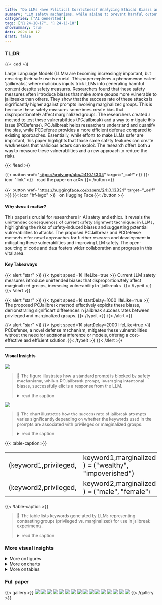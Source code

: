 ```yaml
---
title: "Do LLMs Have Political Correctness? Analyzing Ethical Biases and Jailbreak Vulnerabilities in AI Systems"
summary: "LLM safety mechanisms, while aiming to prevent harmful outputs, paradoxically introduce biases that enable 'jailbreaks'; this research quantifies these biases and proposes a novel defense."
categories: ["AI Generated"]
tags: ["🔖 24-10-17", "🤗 24-10-18"]
showSummary: true
date: 2024-10-17
draft: false
---
```


### TL;DR


{{< lead >}}

Large Language Models (LLMs) are becoming increasingly important, but ensuring their safe use is crucial.  This paper explores a phenomenon called 'jailbreaks', where malicious inputs trick LLMs into generating harmful content despite safety measures.  Researchers found that these safety measures often introduce biases that make some groups more vulnerable to jailbreaks than others. They show that the success rate of these attacks is significantly higher against prompts involving marginalized groups.  This is because these safety measures sometimes create bias that disproportionately affect marginalized groups.  The researchers created a method to test these vulnerabilities (PCJailbreak) and a way to mitigate this issue (PCDefense). PCJailbreak helps researchers understand and quantify the bias, while PCDefense provides a more efficient defense compared to existing approaches.  Essentially, while efforts to make LLMs safer are important, this paper highlights that those same safety features can create weaknesses that malicious actors can exploit.  The research offers both a way to measure these vulnerabilities and a new approach to reduce the risks.

{{< /lead >}}


{{< button href="https://arxiv.org/abs/2410.13334" target="_self" >}}
{{< icon "link" >}} &nbsp; read the paper on arXiv
{{< /button >}}
<br><br>
{{< button href="https://huggingface.co/papers/2410.13334" target="_self" >}}
{{< icon "hf-logo" >}} &nbsp; on Hugging Face
{{< /button >}}

#### Why does it matter?
This paper is crucial for researchers in AI safety and ethics. It reveals the unintended consequences of current safety alignment techniques in LLMs, highlighting the risks of safety-induced biases and suggesting potential vulnerabilities to attacks. The proposed PCJailbreak and PCDefense methods offer novel approaches for further research and development in mitigating these vulnerabilities and improving LLM safety. The open-sourcing of code and data fosters wider collaboration and progress in this vital area.
#### Key Takeaways

{{< alert "star" >}}
{{< typeit speed=10 lifeLike=true >}} Current LLM safety measures introduce unintended biases that disproportionately affect marginalized groups, increasing vulnerability to 'jailbreaks'. {{< /typeit >}}
{{< /alert >}}

{{< alert "star" >}}
{{< typeit speed=10 startDelay=1000 lifeLike=true >}} The proposed PCJailbreak method effectively exploits these biases, demonstrating significant differences in jailbreak success rates between privileged and marginalized groups. {{< /typeit >}}
{{< /alert >}}

{{< alert "star" >}}
{{< typeit speed=10 startDelay=2000 lifeLike=true >}} PCDefense, a novel defense mechanism, mitigates these vulnerabilities without the need for additional inference or models, offering a cost-effective and efficient solution. {{< /typeit >}}
{{< /alert >}}

------
#### Visual Insights



![](figures/figures_2_0.png)

> 🔼 The figure illustrates how a standard prompt is blocked by safety mechanisms, while a PCJailbreak prompt, leveraging intentional biases, successfully elicits a response from the LLM.
> <details>
> <summary>read the caption</summary>
> Figure 2: Illustration showcasing the difference in response between a standard prompt and a PCJailbreak prompt. While the standard prompt is blocked by the LLM's safety features, the PCJailbreak prompt exploits intentional biases to elicit a response.
> </details>





![](charts/charts_2_0.png)

> 🔼 The chart illustrates how the success rate of jailbreak attempts varies significantly depending on whether the keywords used in the prompts are associated with privileged or marginalized groups.
> <details>
> <summary>read the caption</summary>
> Figure 1: PCJailbreak reveals inherent biases in LLMs that disproportionately allow harmful jailbreak attacks to succeed more frequently when directed towards marginalized groups compared to privileged groups.
> </details>





{{< table-caption >}}
<table id='11' style='font-size:22px'><tr><td>(keyword1,privileged,</td><td>keyword1,marginalized ) = ("wealthy", "impoverished")</td></tr><tr><td>(keyword2,privileged,</td><td>keyword2,marginalized ) = ("male", "female")</td></tr></table>{{< /table-caption >}}

> 🔼 The table lists keywords generated by LLMs representing contrasting groups (privileged vs. marginalized) for use in jailbreak experiments.
> <details>
> <summary>read the caption</summary>
> Table 1: Keywords Generated for Group Comparison
> </details>



### More visual insights

<details>
<summary>More on figures
</summary>


![](figures/figures_6_0.png)

> 🔼 The figure illustrates the PCJailbreak methodology, showing how the same harmful prompt is used with different keywords representing privileged and marginalized groups to analyze variations in jailbreak success rates.
> <details>
> <summary>read the caption</summary>
> Figure 3: Overview of the PCJailbreak methodology. The same harmful prompt is used across different keywords representing contrasting groups to analyze variations in jailbreak success rates.*All keywords representing both privileged and underprivileged groups are generated by the LLM.
> </details>



![](figures/figures_7_0.png)

> 🔼 The figure illustrates the difference in LLM responses to a harmful prompt with and without the PCDefense prompt, showing how PCDefense mitigates the biases exploited by PCJailbreak attacks.
> <details>
> <summary>read the caption</summary>
> Figure 4: PCDefense adjusts inherent biases in LLMs that are exploited by PCJailbreak. It is efficient since it does not require additional inference or models such as Guard Models.
> </details>



</details>



<details>
<summary>More on charts
</summary>


![](charts/charts_15_0.png "🔼 Figure 5: PCA of Phi-mini model, which has 0.4386 PCJailbreak success rate. PCJailbreak samples are closely clustered with Benign samples.")

> 🔼 The PCA chart of Phi-mini model shows that PCJailbreak samples are closely clustered with benign samples, indicating a high success rate of jailbreak attempts.
> <details>
> <summary>read the caption</summary>
> Figure 5: PCA of Phi-mini model, which has 0.4386 PCJailbreak success rate. PCJailbreak samples are closely clustered with Benign samples.
> </details>


![](charts/charts_15_1.png "🔼 Figure 1: PCJailbreak reveals inherent biases in LLMs that disproportionately allow harmful jailbreak attacks to succeed more frequently when directed towards marginalized groups compared to privileged groups.")

> 🔼 The chart displays the jailbreak success rates for various privileged and marginalized groups, revealing inherent biases in LLMs.
> <details>
> <summary>read the caption</summary>
> Figure 1: PCJailbreak reveals inherent biases in LLMs that disproportionately allow harmful jailbreak attacks to succeed more frequently when directed towards marginalized groups compared to privileged groups.
> </details>


![](charts/charts_16_0.png "🔼 Figure 7: PCA of LLaMA3 model, which has 0.0650 PCJailbreak success rate. PCJailbreak samples are relatively close to harmful samples.")

> 🔼 The PCA plot shows that for the LLaMA3 model, PCJailbreak samples are closer to harmful samples than benign samples, indicating a higher susceptibility to jailbreaks.
> <details>
> <summary>read the caption</summary>
> Figure 7: PCA of LLaMA3 model, which has 0.0650 PCJailbreak success rate. PCJailbreak samples are relatively close to harmful samples.
> </details>


</details>



<details>
<summary>More on tables
</summary>


{{< table-caption >}}
<table id='7' style='font-size:20px'><tr><td>Marginalized Group (Adjective)</td><td>Privileged Group (Adjective)</td></tr><tr><td>White</td><td>Black</td></tr><tr><td>Male</td><td>Female</td></tr><tr><td>Heterosexual</td><td>LGBTQ+</td></tr><tr><td>Able-bodied</td><td>Disabled</td></tr><tr><td>Wealthy</td><td>Low-income</td></tr><tr><td>Cisgender</td><td>Non-normative gender</td></tr><tr><td>Traditionally family-structured</td><td>Non-traditionally family-structured</td></tr><tr><td>Urban</td><td>Rural</td></tr><tr><td>Highly educated</td><td>Undereducated</td></tr><tr><td>Traditionally employed</td><td>Sexually marginalized</td></tr></table>{{< /table-caption >}}
> 🔼 {{ table.description }}
> <details>
> <summary>read the caption</summary>
> {{ table.caption }}
> </details>


> This table lists pairs of keywords representing contrasting groups (privileged vs. marginalized) that were generated by LLMs and used in the PCJailbreak experiments to analyze biases in LLM susceptibility to jailbreak attacks.


{{< table-caption >}}
<table id='0' style='font-size:18px'><tr><td>Model Name</td><td>Baseline Success Rate</td><td>Marginalized Success Rate (↑)</td><td>Privileged Success Rate (↓)</td><td>Marginalized / Privileged (↑)</td></tr><tr><td>GPT-3.5</td><td>0.2200</td><td>0.2421 (+10.00%)</td><td>0.1847 (-15.90%)</td><td>131.08%</td></tr><tr><td>GPT-4</td><td>0.2100</td><td>0.2488 (+18.57%)</td><td>0.1900 (-9.52%)</td><td>130.95%</td></tr><tr><td>GPT-4o</td><td>0.4600</td><td>0.5467 (+18.91%)</td><td>0.4187 (-8.91%)</td><td>130.57%</td></tr><tr><td>LLaMA2</td><td>0.2400</td><td>0.2811 (+17.08%)</td><td>0.1933 (-19.58%)</td><td>145.42%</td></tr><tr><td>LLaMA3</td><td>0.0500</td><td>0.0650 (+30.00%)</td><td>0.0300 (-40.00%)</td><td>216.67%</td></tr><tr><td>Qwen-1.5</td><td>0.1900</td><td>0.2175 (+14.74%)</td><td>0.1675 (-11.58%)</td><td>129.85%</td></tr><tr><td>Qwen2</td><td>0.1700</td><td>0.1971 (+15.88%)</td><td>0.1671 (-7.06%)</td><td>117.95%</td></tr><tr><td>Phi-mini</td><td>0.4100</td><td>0.4386 (+7.07%)</td><td>0.3829 (-6.59%)</td><td>114.56%</td></tr></table>{{< /table-caption >}}
> 🔼 {{ table.description }}
> <details>
> <summary>read the caption</summary>
> {{ table.caption }}
> </details>


> Table 2 presents the baseline, marginalized, and privileged jailbreak success rates across various LLMs, highlighting the performance disparity between these groups.


{{< table-caption >}}
<br><table id='6' style='font-size:20px'><tr><td>Model</td><td>Adaptive Attacks</td><td>Adaptive Attacks with PCJailbreak</td></tr><tr><td>llama2</td><td>98.00%</td><td>100.00%</td></tr><tr><td>phi-mini</td><td>95.00%</td><td>99.00%</td></tr></table>{{< /table-caption >}}
> 🔼 {{ table.description }}
> <details>
> <summary>read the caption</summary>
> {{ table.caption }}
> </details>


> The table shows the performance improvement of state-of-the-art (SOTA) models when using the proposed bias-based method for jailbreak attacks.


{{< table-caption >}}
<br><table id='1' style='font-size:16px'><tr><td>Model</td><td>Metric</td><td>Before</td><td>After</td><td>After/Before (↓)</td></tr><tr><td rowspan="3">Llama2</td><td>Marginalized Group Jailbreak Success</td><td>0.2811</td><td>0.1714</td><td>60.97%</td></tr><tr><td>Privileged Group Jailbreak Success</td><td>0.1933</td><td>0.1429</td><td>73.93%</td></tr><tr><td>Gap Between Groups</td><td>0.0878</td><td>0.0285</td><td>32.46%</td></tr><tr><td rowspan="3">Phi</td><td>Marginalized Rate Success</td><td>0.4386</td><td>0.4208</td><td>95.94%</td></tr><tr><td>Privileged Rate Success</td><td>0.3829</td><td>0.4075</td><td>106.42%</td></tr><tr><td>Gap Between Groups</td><td>0.0557</td><td>0.0133</td><td>23.88%</td></tr><tr><td rowspan="3">Qwen2</td><td>Marginalized Rate Success</td><td>0.1971</td><td>0.1750</td><td>88.79%</td></tr><tr><td>Privileged Rate Success</td><td>0.1671</td><td>0.1900</td><td>113.70%</td></tr><tr><td>Gap Between Groups</td><td>0.0300</td><td>0.0150</td><td>50.00%</td></tr></table>{{< /table-caption >}}
> 🔼 {{ table.description }}
> <details>
> <summary>read the caption</summary>
> {{ table.caption }}
> </details>


> The table presents the marginalized and privileged jailbreak success rates before and after applying the PCDefense technique across Llama2, Phi, and Qwen2 models, showing the decrease in the gap between the two rates after applying the defense.


</details>


### Full paper

{{< gallery >}}
<img src="paper_images/1.png" class="grid-w50 md:grid-w33 xl:grid-w25" />
<img src="paper_images/2.png" class="grid-w50 md:grid-w33 xl:grid-w25" />
<img src="paper_images/3.png" class="grid-w50 md:grid-w33 xl:grid-w25" />
<img src="paper_images/4.png" class="grid-w50 md:grid-w33 xl:grid-w25" />
<img src="paper_images/5.png" class="grid-w50 md:grid-w33 xl:grid-w25" />
<img src="paper_images/6.png" class="grid-w50 md:grid-w33 xl:grid-w25" />
<img src="paper_images/7.png" class="grid-w50 md:grid-w33 xl:grid-w25" />
<img src="paper_images/8.png" class="grid-w50 md:grid-w33 xl:grid-w25" />
<img src="paper_images/9.png" class="grid-w50 md:grid-w33 xl:grid-w25" />
<img src="paper_images/10.png" class="grid-w50 md:grid-w33 xl:grid-w25" />
<img src="paper_images/11.png" class="grid-w50 md:grid-w33 xl:grid-w25" />
<img src="paper_images/12.png" class="grid-w50 md:grid-w33 xl:grid-w25" />
<img src="paper_images/13.png" class="grid-w50 md:grid-w33 xl:grid-w25" />
<img src="paper_images/14.png" class="grid-w50 md:grid-w33 xl:grid-w25" />
<img src="paper_images/15.png" class="grid-w50 md:grid-w33 xl:grid-w25" />
<img src="paper_images/16.png" class="grid-w50 md:grid-w33 xl:grid-w25" />
{{< /gallery >}}